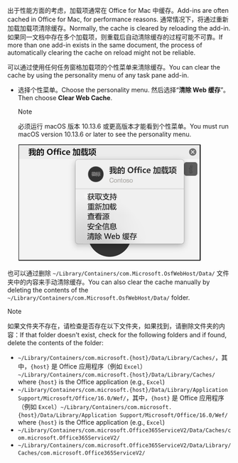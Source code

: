 <span data-ttu-id="459e2-101">出于性能方面的考虑，加载项通常在 Office for Mac 中缓存。</span><span class="sxs-lookup"><span data-stu-id="459e2-101">Add-ins are often cached in Office for Mac, for performance reasons.</span></span> <span data-ttu-id="459e2-102">通常情况下，将通过重新加载加载项清除缓存。</span><span class="sxs-lookup"><span data-stu-id="459e2-102">Normally, the cache is cleared by reloading the add-in.</span></span> <span data-ttu-id="459e2-103">如果同一文档中存在多个加载项，则重载后自动清除缓存的过程可能不可靠。</span><span class="sxs-lookup"><span data-stu-id="459e2-103">If more than one add-in exists in the same document, the process of automatically clearing the cache on reload might not be reliable.</span></span>

<span data-ttu-id="459e2-104">可以通过使用任何任务窗格加载项的个性菜单来清除缓存。</span><span class="sxs-lookup"><span data-stu-id="459e2-104">You can clear the cache by using the personality menu of any task pane add-in.</span></span>
- <span data-ttu-id="459e2-105">选择个性菜单。</span><span class="sxs-lookup"><span data-stu-id="459e2-105">Choose the personality menu.</span></span> <span data-ttu-id="459e2-106">然后选择“**清除 Web 缓存**”。</span><span class="sxs-lookup"><span data-stu-id="459e2-106">Then choose **Clear Web Cache**.</span></span>
    > [!NOTE]
    > <span data-ttu-id="459e2-107">必须运行 macOS 版本 10.13.6 或更高版本才能看到个性菜单。</span><span class="sxs-lookup"><span data-stu-id="459e2-107">You must run macOS version 10.13.6 or later to see the personality menu.</span></span>

    ![个性菜单上“清除 Web 缓存”选项的屏幕截图](../images/mac-clear-cache-menu.png)

<span data-ttu-id="459e2-109">也可以通过删除 `~/Library/Containers/com.Microsoft.OsfWebHost/Data/` 文件夹中的内容来手动清除缓存。</span><span class="sxs-lookup"><span data-stu-id="459e2-109">You can also clear the cache manually by deleting the contents of the `~/Library/Containers/com.Microsoft.OsfWebHost/Data/` folder.</span></span>

> [!NOTE]
> <span data-ttu-id="459e2-110">如果文件夹不存在，请检查是否存在以下文件夹，如果找到，请删除文件夹的内容：</span><span class="sxs-lookup"><span data-stu-id="459e2-110">If that folder doesn't exist, check for the following folders and if found, delete the contents of the folder:</span></span>
>    - <span data-ttu-id="459e2-111">`~/Library/Containers/com.microsoft.{host}/Data/Library/Caches/`，其中，`{host}` 是 Office 应用程序（例如 `Excel`）</span><span class="sxs-lookup"><span data-stu-id="459e2-111">`~/Library/Containers/com.microsoft.{host}/Data/Library/Caches/` where `{host}` is the Office application (e.g., `Excel`)</span></span>
>    - <span data-ttu-id="459e2-112">`~/Library/Containers/com.microsoft.{host}/Data/Library/Application Support/Microsoft/Office/16.0/Wef/`，其中，`{host}` 是 Office 应用程序（例如 `Excel`）</span><span class="sxs-lookup"><span data-stu-id="459e2-112">`~/Library/Containers/com.microsoft.{host}/Data/Library/Application Support/Microsoft/Office/16.0/Wef/` where `{host}` is the Office application (e.g., `Excel`)</span></span>
>    - `~/Library/Containers/com.microsoft.Office365ServiceV2/Data/Caches/com.microsoft.Office365ServiceV2/`
>    - `~/Library/Containers/com.microsoft.Office365ServiceV2/Data/Library/Caches/com.microsoft.Office365ServiceV2/`

